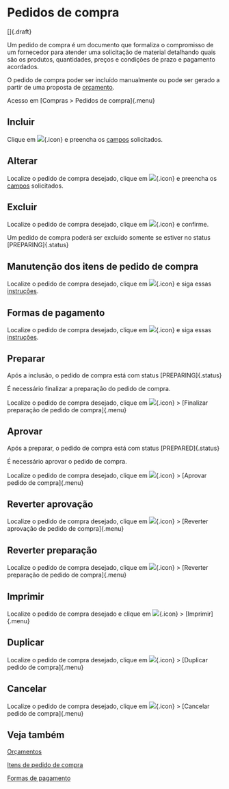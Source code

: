 # Pedidos de compra

[]{.draft}

Um pedido de compra é um documento que formaliza o compromisso de um fornecedor para atender uma solicitação de material detalhando quais são os produtos, quantidades, preços e condições de prazo e pagamento acordados. 

O pedido de compra poder ser incluído manualmente ou pode ser gerado a partir de uma proposta de [orçamento](quote).

Acesso em [Compras > Pedidos de compra]{.menu}

## Incluir

Clique em ![](https://static.zenerp.app.br/icons/action-create.svg){.icon} e preencha os [campos](purchase-edit) solicitados.

## Alterar

Localize o pedido de compra desejado, clique em ![](https://static.zenerp.app.br/icons/action-update.svg){.icon} e preencha os [campos](purchase-edit) solicitados.

## Excluir

Localize o pedido de compra desejado, clique em ![](https://static.zenerp.app.br/icons/action-delete.svg){.icon} e confirme.

Um pedido de compra poderá ser excluído somente se estiver no status [PREPARING]{.status}

## Manutenção dos itens de pedido de compra

Localize o pedido de compra desejado, clique em ![](https://static.zenerp.app.br/icons/action-child.svg){.icon} e siga essas [instruções](purchaseItem).

## Formas de pagamento

Localize o pedido de compra desejado, clique em ![](https://static.zenerp.app.br/icons/purchase/purchasePayment.svg){.icon} e siga essas [instruções](purchasePayment).

## Preparar

Após a inclusão, o pedido de compra está com status [PREPARING]{.status}

É necessário finalizar a preparação do pedido de compra.

Localize o pedido de compra desejado, clique em ![](https://static.zenerp.app.br/icons/action-forward.svg){.icon} > [Finalizar preparação de pedido de compra]{.menu}

## Aprovar

Após a preparar, o pedido de compra está com status [PREPARED]{.status}

É necessário aprovar o pedido de compra.

Localize o pedido de compra desejado, clique em ![](https://static.zenerp.app.br/icons/action-forward.svg){.icon} > [Aprovar pedido de compra]{.menu}

## Reverter aprovação

Localize o pedido de compra desejado, clique em ![](https://static.zenerp.app.br/icons/action-forward.svg){.icon} > [Reverter aprovação de pedido de compra]{.menu}

## Reverter preparação

Localize o pedido de compra desejado, clique em ![](https://static.zenerp.app.br/icons/action-forward.svg){.icon} > [Reverter preparação de pedido de compra]{.menu}

## Imprimir

Localize o pedido de compra desejado e clique em ![](https://static.zenerp.app.br/icons/action-more-tr.svg){.icon} > [Imprimir]{.menu}

## Duplicar

Localize o pedido de compra desejado, clique em ![](https://static.zenerp.app.br/icons/action-forward.svg){.icon} > [Duplicar pedido de compra]{.menu}

## Cancelar

Localize o pedido de compra desejado, clique em ![](https://static.zenerp.app.br/icons/action-forward.svg){.icon} > [Cancelar pedido de compra]{.menu}

## Veja também

[Orçamentos](quote)

[Itens de pedido de compra](purchaseItem)

[Formas de pagamento](purchasePayment)
